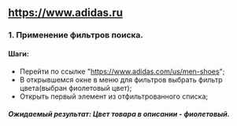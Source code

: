 ## https://www.adidas.ru ##

 ### 1. Применение фильтров поиска. ###

#### Шаги: ####

* Перейти по ссылке "https://www.adidas.com/us/men-shoes";
* В открывшемся окне в меню для фильтров выбрать фильтр цвета(выбран фиолетовый цвет);
* Открыть первый элемент из отфильтрованного списка;

##### Ожидаемый результат: Цвет товара в описании - фиолетовый. #####
